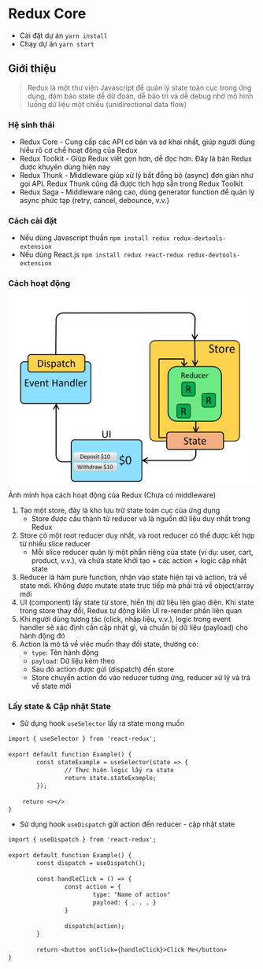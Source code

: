 # Redux Core

- Cài đặt dự án `yarn install`
- Chạy dự án `yarn start`

## Giới thiệu

> Redux là một thư viện Javascript để quản lý state toàn cục trong ứng dụng, đảm bảo state dễ dữ đoán, dễ bảo trì và dễ debug nhờ mô hình luồng dữ liệu một chiều (unidirectional data flow)
> 

### Hệ sinh thái

- Redux Core - Cung cấp các API cơ bản và sơ khai nhất, giúp người dùng hiểu rõ cơ chế hoạt động của Redux
- Redux Toolkit - Giúp Redux viết gọn hơn, dễ đọc hơn. Đây là bản Redux được khuyên dùng hiện nay
- Redux Thunk - Middleware giúp xử lý bất đồng bộ (async) đơn giản như gọi API. Redux Thunk cũng đã được tích hợp sẵn trong Redux Toolkit
- Redux Saga - Middleware nâng cao, dùng generator function để quản lý async phức tạp (retry, cancel, debounce, v.v.)

### Cách cài đặt

- Nếu dùng Javascript thuần `npm install redux redux-devtools-extension`
- Nếu dùng React.js `npm install redux react-redux redux-devtools-extension`

### Cách hoạt động

![Ảnh minh họa cách hoạt động của Redux (Chưa có middleware)](image.png)

Ảnh minh họa cách hoạt động của Redux (Chưa có middleware)

1. Tạo một store, đây là kho lưu trữ state toàn cục của ứng dụng
    - Store được cấu thành từ reducer và là nguồn dữ liệu duy nhất trong Redux
2. Store có một root reducer duy nhất, và root reducer có thể được kết hợp từ nhiều slice reducer
    - Mỗi slice reducer quản lý một phần riêng của state (ví dụ: user, cart, product, v.v.), và chứa state khởi tạo + các action + logic cập nhật state
3. Reducer là hàm pure function, nhận vào state hiện tại và action, trả về state mới. Không được mutate state trực tiếp mà phải trả về object/array mới
4. UI (component) lấy state từ store, hiển thị dữ liệu lên giao diện. Khi state trong store thay đổi, Redux tự động kiến UI re-render phần liên quan
5. Khi người dùng tương tác (click, nhập liệu, v.v.), logic trong event handler sẽ xác định cần cập nhật gì, và chuẩn bị dữ liệu (payload) cho hành động đó
6. Action là mô tả về việc muốn thay đổi state, thường có:
    - `type`: Tên hành động
    - `payload`: Dữ liệu kèm theo
    - Sau đó action được gửi (dispatch) đến store
    - Store chuyển action đó vào reducer tương ứng, reducer xử lý và trả về state mới

### Lấy state & Cập nhật State

- Sử dụng hook `useSelector` lấy ra state mong muốn

```
import { useSelector } from 'react-redux';

export default function Example() {
		const stateExample = useSelector(state => {
				// Thực hiện logic lấy ra state
				return state.stateExample;
		});
		
    return <></>
}
```

- Sử dụng hook `useDispatch` gửi action đến reducer - cập nhật state

```
import { useDispatch } from 'react-redux';

export default function Example() {
		const dispatch = useDispatch();
		
		const handleClick = () => {
				const action = {
						type: "Name of action"
						payload: { . . . }
				}
				
				dispatch(action);
		}
		
		return <button onClick={handleClick}>Click Me</button>
}
```